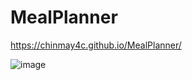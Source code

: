 # MealPlanner

https://chinmay4c.github.io/MealPlanner/

![image](https://github.com/user-attachments/assets/49deaaa5-f28d-40d0-a4cc-18f95789265e)
